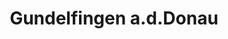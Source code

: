 ---
title: Gundelfingen a.d.Donau
url: /gundelfingen-a-d-donau/
latitude: 48.553
longitude: 10.373
---